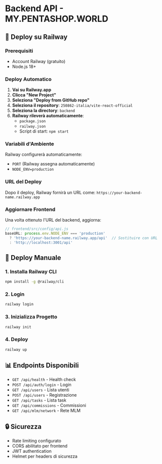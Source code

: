 # Backend API - MY.PENTASHOP.WORLD

## 🚀 Deploy su Railway

### Prerequisiti
- Account Railway (gratuito)
- Node.js 18+

### Deploy Automatico

1. **Vai su Railway.app**
2. **Clicca "New Project"**
3. **Seleziona "Deploy from GitHub repo"**
4. **Seleziona il repository**: `250862-italia/vite-react-official`
5. **Seleziona la directory**: `backend`
6. **Railway rileverà automaticamente**:
   - `package.json`
   - `railway.json`
   - Script di start: `npm start`

### Variabili d'Ambiente

Railway configurerà automaticamente:
- `PORT` (Railway assegna automaticamente)
- `NODE_ENV=production`

### URL del Deploy

Dopo il deploy, Railway fornirà un URL come:
`https://your-backend-name.railway.app`

### Aggiornare Frontend

Una volta ottenuto l'URL del backend, aggiorna:
```javascript
// frontend/src/config/api.js
baseURL: process.env.NODE_ENV === 'production' 
  ? 'https://your-backend-name.railway.app/api'  // Sostituire con URL Railway
  : 'http://localhost:3001/api'
```

## 🔧 Deploy Manuale

### 1. Installa Railway CLI
```bash
npm install -g @railway/cli
```

### 2. Login
```bash
railway login
```

### 3. Inizializza Progetto
```bash
railway init
```

### 4. Deploy
```bash
railway up
```

## 📊 Endpoints Disponibili

- `GET /api/health` - Health check
- `POST /api/auth/login` - Login
- `GET /api/users` - Lista utenti
- `POST /api/users` - Registrazione
- `GET /api/tasks` - Lista task
- `GET /api/commissions` - Commissioni
- `GET /api/mlm/network` - Rete MLM

## 🔒 Sicurezza

- Rate limiting configurato
- CORS abilitato per frontend
- JWT authentication
- Helmet per headers di sicurezza 